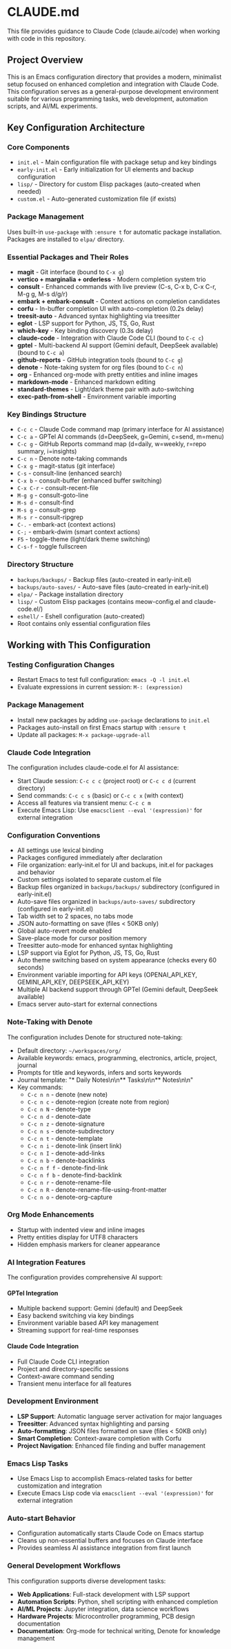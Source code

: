 # CLAUDE.md

This file provides guidance to Claude Code (claude.ai/code) when working with code in this repository.

## Project Overview

This is an Emacs configuration directory that provides a modern, minimalist setup focused on enhanced completion and integration with Claude Code. This configuration serves as a general-purpose development environment suitable for various programming tasks, web development, automation scripts, and AI/ML experiments.

## Key Configuration Architecture

### Core Components
- `init.el` - Main configuration file with package setup and key bindings
- `early-init.el` - Early initialization for UI elements and backup configuration
- `lisp/` - Directory for custom Elisp packages (auto-created when needed)
- `custom.el` - Auto-generated customization file (if exists)

### Package Management
Uses built-in `use-package` with `:ensure t` for automatic package installation. Packages are installed to `elpa/` directory.

### Essential Packages and Their Roles
- **magit** - Git interface (bound to `C-x g`)
- **vertico + marginalia + orderless** - Modern completion system trio
- **consult** - Enhanced commands with live preview (C-s, C-x b, C-x C-r, M-g g, M-s d/g/r)
- **embark + embark-consult** - Context actions on completion candidates
- **corfu** - In-buffer completion UI with auto-completion (0.2s delay)
- **treesit-auto** - Advanced syntax highlighting via treesitter
- **eglot** - LSP support for Python, JS, TS, Go, Rust
- **which-key** - Key binding discovery (0.3s delay)
- **claude-code** - Integration with Claude Code CLI (bound to `C-c c`)
- **gptel** - Multi-backend AI support (Gemini default, DeepSeek available) (bound to `C-c a`)
- **github-reports** - GitHub integration tools (bound to `C-c g`)
- **denote** - Note-taking system for org files (bound to `C-c n`)
- **org** - Enhanced org-mode with pretty entities and inline images
- **markdown-mode** - Enhanced markdown editing
- **standard-themes** - Light/dark theme pair with auto-switching
- **exec-path-from-shell** - Environment variable importing

### Key Bindings Structure
- `C-c c` - Claude Code command map (primary interface for AI assistance)
- `C-c a` - GPTel AI commands (d=DeepSeek, g=Gemini, c=send, m=menu)
- `C-c g` - GitHub Reports command map (d=daily, w=weekly, r=repo summary, i=insights)
- `C-c n` - Denote note-taking commands
- `C-x g` - magit-status (git interface)
- `C-s` - consult-line (enhanced search)
- `C-x b` - consult-buffer (enhanced buffer switching)
- `C-x C-r` - consult-recent-file
- `M-g g` - consult-goto-line
- `M-s d` - consult-find
- `M-s g` - consult-grep
- `M-s r` - consult-ripgrep
- `C-.` - embark-act (context actions)
- `C-;` - embark-dwim (smart context actions)
- `F5` - toggle-theme (light/dark theme switching)
- `C-s-f` - toggle fullscreen

### Directory Structure
- `backups/backups/` - Backup files (auto-created in early-init.el)
- `backups/auto-saves/` - Auto-save files (auto-created in early-init.el)
- `elpa/` - Package installation directory
- `lisp/` - Custom Elisp packages (contains meow-config.el and claude-code.el/)
- `eshell/` - Eshell configuration (auto-created)
- Root contains only essential configuration files

## Working with This Configuration

### Testing Configuration Changes
- Restart Emacs to test full configuration: `emacs -Q -l init.el`
- Evaluate expressions in current session: `M-: (expression)`

### Package Management
- Install new packages by adding `use-package` declarations to `init.el`
- Packages auto-install on first Emacs startup with `:ensure t`
- Update all packages: `M-x package-upgrade-all`

### Claude Code Integration
The configuration includes claude-code.el for AI assistance:
- Start Claude session: `C-c c c` (project root) or `C-c c d` (current directory)
- Send commands: `C-c c s` (basic) or `C-c c x` (with context)
- Access all features via transient menu: `C-c c m`
- Execute Emacs Lisp: Use `emacsclient --eval '(expression)'` for external integration

### Configuration Conventions
- All settings use lexical binding
- Packages configured immediately after declaration
- File organization: early-init.el for UI and backups, init.el for packages and behavior
- Custom settings isolated to separate custom.el file
- Backup files organized in `backups/backups/` subdirectory (configured in early-init.el)
- Auto-save files organized in `backups/auto-saves/` subdirectory (configured in early-init.el)
- Tab width set to 2 spaces, no tabs mode
- JSON auto-formatting on save (files < 50KB only)
- Global auto-revert mode enabled
- Save-place mode for cursor position memory
- Treesitter auto-mode for enhanced syntax highlighting
- LSP support via Eglot for Python, JS, TS, Go, Rust
- Auto theme switching based on system appearance (checks every 60 seconds)
- Environment variable importing for API keys (OPENAI_API_KEY, GEMINI_API_KEY, DEEPSEEK_API_KEY)
- Multiple AI backend support through GPTel (Gemini default, DeepSeek available)
- Emacs server auto-start for external connections

### Note-Taking with Denote
The configuration includes Denote for structured note-taking:
- Default directory: `~/workspaces/org/`
- Available keywords: emacs, programming, electronics, article, project, journal
- Prompts for title and keywords, infers and sorts keywords
- Journal template: "* Daily Notes\n\n** Tasks\n\n** Notes\n\n"
- Key commands:
  - `C-c n n` - denote (new note)
  - `C-c n c` - denote-region (create note from region)
  - `C-c n N` - denote-type
  - `C-c n d` - denote-date
  - `C-c n z` - denote-signature
  - `C-c n s` - denote-subdirectory
  - `C-c n t` - denote-template
  - `C-c n i` - denote-link (insert link)
  - `C-c n I` - denote-add-links
  - `C-c n b` - denote-backlinks
  - `C-c n f f` - denote-find-link
  - `C-c n f b` - denote-find-backlink
  - `C-c n r` - denote-rename-file
  - `C-c n R` - denote-rename-file-using-front-matter
  - `C-c n o` - denote-org-capture

### Org Mode Enhancements
- Startup with indented view and inline images
- Pretty entities display for UTF8 characters
- Hidden emphasis markers for cleaner appearance

### AI Integration Features
The configuration provides comprehensive AI support:

#### GPTel Integration
- Multiple backend support: Gemini (default) and DeepSeek
- Easy backend switching via key bindings
- Environment variable based API key management
- Streaming support for real-time responses

#### Claude Code Integration
- Full Claude Code CLI integration
- Project and directory-specific sessions
- Context-aware command sending
- Transient menu interface for all features

### Development Environment
- **LSP Support**: Automatic language server activation for major languages
- **Treesitter**: Advanced syntax highlighting and parsing
- **Auto-formatting**: JSON files formatted on save (files < 50KB only)
- **Smart Completion**: Context-aware completion with Corfu
- **Project Navigation**: Enhanced file finding and buffer management

### Emacs Lisp Tasks
- Use Emacs Lisp to accomplish Emacs-related tasks for better customization and integration
- Execute Emacs Lisp code via `emacsclient --eval '(expression)'` for external integration

### Auto-start Behavior
- Configuration automatically starts Claude Code on Emacs startup
- Cleans up non-essential buffers and focuses on Claude interface
- Provides seamless AI assistance integration from first launch

### General Development Workflows
This configuration supports diverse development tasks:
- **Web Applications**: Full-stack development with LSP support
- **Automation Scripts**: Python, shell scripting with enhanced completion
- **AI/ML Projects**: Jupyter integration, data science workflows
- **Hardware Projects**: Microcontroller programming, PCB design documentation
- **Documentation**: Org-mode for technical writing, Denote for knowledge management
